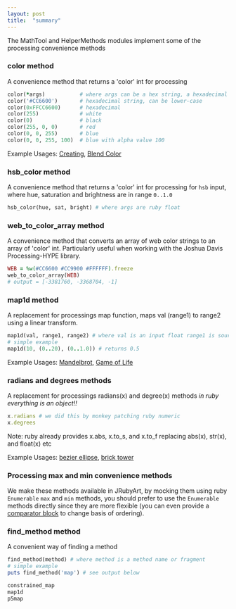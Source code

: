 ```yaml
---
layout: post
title:  "summary"
---
```


The MathTool and HelperMethods modules implement some of the processing convenience methods

### color method
A convenience method that returns a 'color' int for processing
```ruby
color(*args)           # where args can be a hex string, a hexadecimal number, etc. see examples
color('#CC6600')       # hexadecimal string, can be lower-case
color(0xFFCC6600)      # hexadecimal
color(255)             # white
color(0)               # black
color(255, 0, 0)       # red
color(0, 0, 255)       # blue
color(0, 0, 255, 100)  # blue with alpha value 100
```
Example Usages: [Creating][color], [Blend Color][blend_color]

### hsb_color method
A convenience method that returns a 'color' int for processing for `hsb` input, where hue, saturation and brightness are in range `0..1.0`
```ruby
hsb_color(hue, sat, bright) # where args are ruby float
```

### web_to_color_array method
A convenience method that converts an array of web color strings to an array of 'color' int. Particularly useful when working with the Joshua Davis Processing-HYPE library.
```ruby
WEB = %w(#CC6600 #CC9900 #FFFFFF).freeze
web_to_color_array(WEB)
# output = [-3381760, -3368704, -1]
```

### map1d method
A replacement for processings map function, maps val (range1) to range2 using a linear transform.
```ruby
map1d(val, range1, range2) # where val is an input float range1 is source and range2 is target
# simple example
map1d(10, (0..20), (0..1.0)) # returns 0.5
```

Example Usages: [Mandelbrot][mandelbrot], [Game of Life][conway]

### radians and degrees methods
A replacement for processings radians(x) and degree(x) methods _in ruby everything is an object!!_

```ruby
x.radians # we did this by monkey patching ruby numeric
x.degrees
```

Note: ruby already provides x.abs, x.to_s, and x.to_f replacing abs(x), str(x), and float(x) etc

Example Usages:
[bezier ellipse][bezier], [brick tower][brick_tower]

### Processing max and min convenience methods

We make these methods available in JRubyArt, by mocking them using ruby `Enumerable` `max` and `min` methods, you should prefer to use the `Enumerable` methods directly since they are more flexible (you can even provide a [comparator block][enumerable] to change basis of ordering). 

### find_method method
A convenient way of finding a method
```ruby
find_method(method) # where method is a method name or fragment
# simple example
puts find_method('map') # see output below
```
```bash
constrained_map
map1d
p5map
```

[bezier]:https://github.com/ruby-processing/JRubyArt-examples/blob/master/processing_app/basics/form/bezier_ellipse.rb
[brick_tower]:https://github.com/ruby-processing/JRubyArt-examples/blob/master/processing_app/basics/form/brick_tower.rb
[mandelbrot]:https://github.com/ruby-processing/JRubyArt-examples/blob/master/contributed/mandelbrot.rb
[conway]:https://github.com/ruby-processing/JRubyArt-examples/blob/master/processing_app/topics/shaders/conway.rb
[color]:https://github.com/ruby-processing/JRubyArt-examples/blob/master/processing_app/basics/color/creating.rb
[blend_color]:https://github.com/ruby-processing/JRubyArt-examples/blob/master/processing_app/basics/color/blend_color.rb
[enumerable]:http://apidock.com/ruby/Enumerable/max
